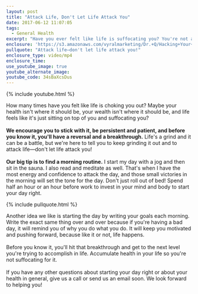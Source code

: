 ```yaml
---
layout: post
title: "Attack Life, Don't Let Life Attack You"
date: 2017-06-12 11:07:05
tags:
  - General Health
excerpt: "Have you ever felt like life is suffocating you? You're not alone. This is our favorite strategy for getting out from underneath the weight of the world."
enclosure: 'https://s3.amazonaws.com/vyralmarketing/Dr.+Q/Hacking+Your+Health+is+life+choking+you.mp4'
pullquote: "Attack life—don't let life attack you!"
enclosure_type: video/mp4
enclosure_time:
use_youtube_image: true
youtube_alternate_image:
youtube_code: 34sBaXcsDus
---
```



{% include youtube.html %}

How many times have you felt like life is choking you out? Maybe your health isn't where it should be, your wealth isn't where it should be, and life feels like it's just sitting on top of you and suffocating you?
<br>&nbsp;
<br>**We encourage you to stick with it, be persistent and patient, and before you know it, you'll have a reversal and a breakthrough.** Life's a grind and it can be a battle, but we're here to tell you to keep grinding it out and to attack life—don't let life attack you!
<br>&nbsp;
<br>**Our big tip is to find a morning routine.** I start my day with a jog and then sit in the sauna. I also read and meditate as well. That's when I have the most energy and confidence to attack the day, and those small victories in the morning will set the tone for the day. Don't just roll out of bed! Spend half an hour or an hour before work to invest in your mind and body to start your day right.

{% include pullquote.html %}

Another idea we like is starting the day by writing your goals each morning. Write the exact same thing over and over because if you're having a bad day, it will remind you of why you do what you do. It will keep you motivated and pushing forward, because like it or not, life happens.&nbsp;
<br>&nbsp;
<br>Before you know it, you'll hit that breakthrough and get to the next level you're trying to accomplish in life. Accumulate health in your life so you're not suffocating for it.
<br>&nbsp;
<br>If you have any other questions about starting your day right or about your health in general, give us a call or send us an email soon. We look forward to helping you!